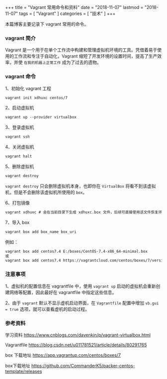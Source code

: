 +++
title = "Vagrant 常用命令和资料"
date = "2018-11-07"
lastmod = "2018-11-07"
tags = [
    "Vagrant"
]
categories = [
    "技术"
]
+++

本篇博客主要记录下 vagrant 常用的命令。

<!--more-->

### vagrant 简介
Vagrant 是一个用于在单个工作流中构建和管理虚拟机环境的工具。凭借着易于使用的工作流和专注于自动化，Vagrant 缩短了开发环境的设置时间，提高了生产效率，并使 `在我的机器上正常工作` 成为了过去的遗物。

### vagrant 命令
1、初始化 vagrant 工程
```markdown
vagrant init xdhuxc centos/7
```

2、启动虚拟机
```markdown
vagrant up --provider virtualbox
```

3、登录虚拟机
```markdown
vagrant ssh
```

4、关闭虚拟机
```markdown
vagrant halt
```

5、删除虚拟机
```markdown
vagrant destroy
```
`vagrant destroy` 只会删除虚拟机本身，也即你在 `VirtualBox` 将看不到该虚拟机，但是不会删除该虚拟机所使用的 `box`。

6、打包镜像
```markdown
vagrant xdhuxc # 会在当前目录下生成 xdhuxc.box 文件，后续可直接使用该文件恢复环境。
```

7、导入 box
```markdown
vagrant box add box_name box_uri
```
例如：
```markdown
vagrant box add centos7.4 E:/boxes/CentOS-7.4-x86_64-minimal.box
或
vagrant box add centos7.4 https://vagrantcloud.com/centos/boxes/7/versions/1710.01/providers/virtualbox.box #会从远程下载相应的box文件
```

### 注意事项

1、虚拟机的配置信息在 vagrantfile 中，使用 `vagrant up` 启动的虚拟机会重新创建网络等配置，因此最好在 vagrantfile 中指定这些信息。

2、由于 `vagrant` 默认不显示虚机启动界面，在 `Vagrantfile` 配置中增加 `vb.gui = true` 选项，就可以查看虚机的启动过程。

### 参考资料
学习资料 https://www.cnblogs.com/davenkin/p/vagrant-virtualbox.html

Vagrantfile https://blog.csdn.net/u011781521/article/details/80291765

box 下载地址 https://app.vagrantup.com/centos/boxes/7

box下载地址 https://github.com/CommanderK5/packer-centos-template/releases

